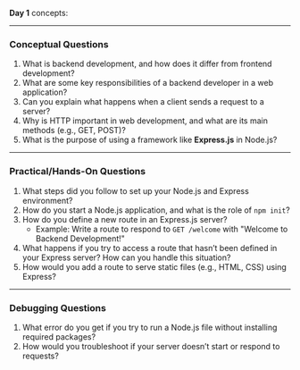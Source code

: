 **Day 1** concepts:

---

### **Conceptual Questions**
1. What is backend development, and how does it differ from frontend development?
2. What are some key responsibilities of a backend developer in a web application?
3. Can you explain what happens when a client sends a request to a server?
4. Why is HTTP important in web development, and what are its main methods (e.g., GET, POST)?
5. What is the purpose of using a framework like **Express.js** in Node.js?

---

### **Practical/Hands-On Questions**
1. What steps did you follow to set up your Node.js and Express environment?
2. How do you start a Node.js application, and what is the role of `npm init`?
3. How do you define a new route in an Express.js server?  
   - Example: Write a route to respond to `GET /welcome` with "Welcome to Backend Development!"
4. What happens if you try to access a route that hasn’t been defined in your Express server? How can you handle this situation?
5. How would you add a route to serve static files (e.g., HTML, CSS) using Express?

---

### **Debugging Questions**
1. What error do you get if you try to run a Node.js file without installing required packages?
2. How would you troubleshoot if your server doesn’t start or respond to requests?
